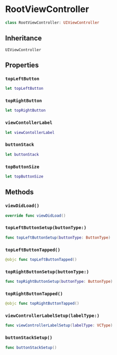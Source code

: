 # RootViewController

``` swift
class RootViewController: UIViewController
```

## Inheritance

`UIViewController`

## Properties

### `topLeftButton`

``` swift
let topLeftButton
```

### `topRightButton`

``` swift
let topRightButton
```

### `viewContollerLabel`

``` swift
let viewContollerLabel
```

### `buttonStack`

``` swift
let buttonStack
```

### `topButtonSize`

``` swift
let topButtonSize
```

## Methods

### `viewDidLoad()`

``` swift
override func viewDidLoad()
```

### `topLeftButtonSetup(buttonType:)`

``` swift
func topLeftButtonSetup(buttonType: ButtonType)
```

### `topLeftButtonTapped()`

``` swift
@objc func topLeftButtonTapped()
```

### `topRightButtonSetup(buttonType:)`

``` swift
func topRightButtonSetup(buttonType: ButtonType)
```

### `topRightButtonTapped()`

``` swift
@objc func topRightButtonTapped()
```

### `viewControllerLabelSetup(labelType:)`

``` swift
func viewControllerLabelSetup(labelType: VCType)
```

### `buttonStackSetup()`

``` swift
func buttonStackSetup()
```
